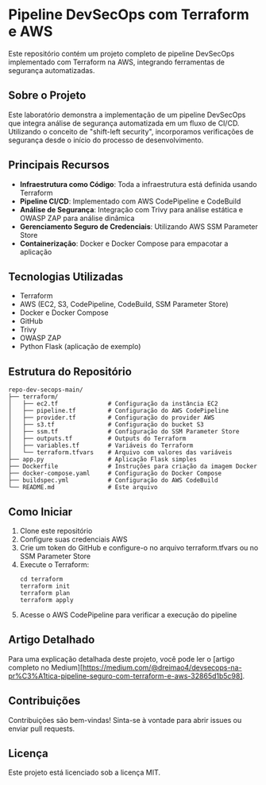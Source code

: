 # Pipeline DevSecOps com Terraform e AWS

Este repositório contém um projeto completo de pipeline DevSecOps implementado com Terraform na AWS, integrando ferramentas de segurança automatizadas.

## Sobre o Projeto

Este laboratório demonstra a implementação de um pipeline DevSecOps que integra análise de segurança automatizada em um fluxo de CI/CD. Utilizando o conceito de "shift-left security", incorporamos verificações de segurança desde o início do processo de desenvolvimento.

## Principais Recursos

- **Infraestrutura como Código**: Toda a infraestrutura está definida usando Terraform
- **Pipeline CI/CD**: Implementado com AWS CodePipeline e CodeBuild
- **Análise de Segurança**: Integração com Trivy para análise estática e OWASP ZAP para análise dinâmica
- **Gerenciamento Seguro de Credenciais**: Utilizando AWS SSM Parameter Store
- **Containerização**: Docker e Docker Compose para empacotar a aplicação

## Tecnologias Utilizadas

- Terraform
- AWS (EC2, S3, CodePipeline, CodeBuild, SSM Parameter Store)
- Docker e Docker Compose
- GitHub
- Trivy
- OWASP ZAP
- Python Flask (aplicação de exemplo)

## Estrutura do Repositório

```
repo-dev-secops-main/
├── terraform/
│   ├── ec2.tf              # Configuração da instância EC2
│   ├── pipeline.tf         # Configuração do AWS CodePipeline
│   ├── provider.tf         # Configuração do provider AWS
│   ├── s3.tf               # Configuração do bucket S3
│   ├── ssm.tf              # Configuração do SSM Parameter Store
│   ├── outputs.tf          # Outputs do Terraform
│   ├── variables.tf        # Variáveis do Terraform
│   └── terraform.tfvars    # Arquivo com valores das variáveis
├── app.py                  # Aplicação Flask simples
├── Dockerfile              # Instruções para criação da imagem Docker
├── docker-compose.yaml     # Configuração do Docker Compose
├── buildspec.yml           # Configuração do AWS CodeBuild
└── README.md               # Este arquivo
```

## Como Iniciar

1. Clone este repositório
2. Configure suas credenciais AWS
3. Crie um token do GitHub e configure-o no arquivo terraform.tfvars ou no SSM Parameter Store
4. Execute o Terraform:
   ```
   cd terraform
   terraform init
   terraform plan
   terraform apply
   ```
5. Acesse o AWS CodePipeline para verificar a execução do pipeline

## Artigo Detalhado

Para uma explicação detalhada deste projeto, você pode ler o [artigo completo no Medium][https://medium.com/@dreimao4/devsecops-na-pr%C3%A1tica-pipeline-seguro-com-terraform-e-aws-32865d1b5c98].

## Contribuições

Contribuições são bem-vindas! Sinta-se à vontade para abrir issues ou enviar pull requests.

## Licença

Este projeto está licenciado sob a licença MIT.
